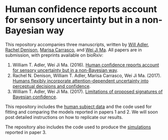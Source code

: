 # Human confidence reports account for sensory uncertainty but in a non-Bayesian way
This repository accompanies three manuscripts, written by [Will Adler](http://wtadler.com), [Rachel Denison](http://racheldenison.com), [Marisa Carrasco](https://psych.nyu.edu/carrasco/), and [Wei Ji Ma](http://www.cns.nyu.edu/malab/). All papers are in submission, with preprints available on bioRxiv:
1. William T. Adler, Wei Ji Ma. (2016). [Human confidence reports account for sensory uncertainty but in a non-Bayesian way](https://www.biorxiv.org/content/early/2017/05/18/093203).
2. Rachel N. Denison, William T. Adler, Marisa Carrasco, Wei Ji Ma. (2017). [Humans flexibly incorporate attention-dependent uncertainty into perceptual decisions and confidence](https://www.biorxiv.org/content/early/2017/08/10/175075).
3. William T. Adler, Wei Ji Ma. (2017). [Limitations of proposed signatures of Bayesian confidence](https://www.biorxiv.org/content/early/2017/11/13/218222).

This repository includes the [human subject data](human_data) and the code used for fitting and comparing the models reported in papers 1 and 2. We will soon post detailed instructions on how to replicate our results.

The repository also includes the code used to produce the [simulations](signatures) reported in paper 3.
